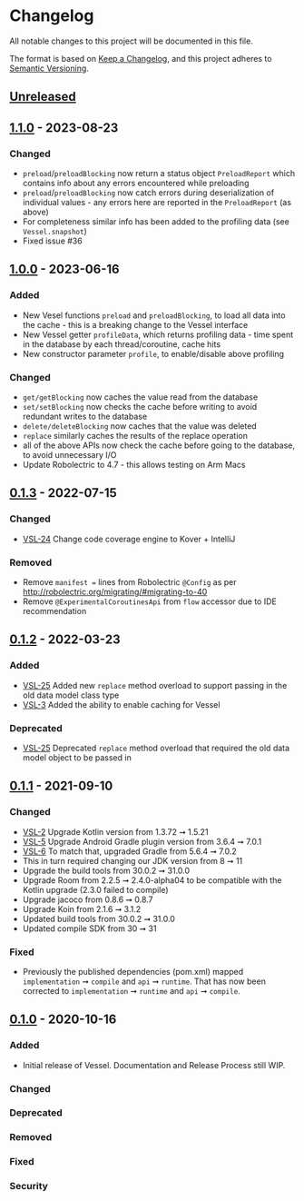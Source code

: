 # Changelog

All notable changes to this project will be documented in this file.

The format is based on [Keep a Changelog](https://keepachangelog.com/en/1.0.0/),
and this project adheres to [Semantic Versioning](https://semver.org/spec/v2.0.0.html).

## [Unreleased]

## [1.1.0] - 2023-08-23

### Changed

-   `preload`/`preloadBlocking` now return a status object `PreloadReport` which contains info about any errors encountered while preloading
-   `preload`/`preloadBlocking` now catch errors during deserialization of individual values - any errors here are reported in the `PreloadReport` (as above)
-   For completeness similar info has been added to the profiling data (see `Vessel.snapshot`)
-   Fixed issue #36

## [1.0.0] - 2023-06-16

### Added

-   New Vesel functions `preload` and `preloadBlocking`, to load all data into the cache - this is a breaking change to the Vessel interface
-   New Vessel getter `profileData`, which returns profiling data - time spent in the database by each thread/coroutine, cache hits
-   New constructor parameter `profile`, to enable/disable above profiling

### Changed

-   `get/getBlocking` now caches the value read from the database
-   `set/setBlocking` now checks the cache before writing to avoid redundant writes to the database
-   `delete/deleteBlocking` now caches that the value was deleted
-   `replace` similarly caches the results of the replace operation
-   all of the above APIs now check the cache before going to the database, to avoid unnecessary I/O
-   Update Robolectric to 4.7 - this allows testing on Arm Macs

## [0.1.3] - 2022-07-15

### Changed

-   [VSL-24](https://github.com/textnow/vessel/issues/24) Change code coverage engine to Kover + IntelliJ

### Removed

-   Remove `manifest =` lines from Robolectric `@Config` as per <http://robolectric.org/migrating/#migrating-to-40>
-   Remove `@ExperimentalCoroutinesApi` from `flow` accessor due to IDE recommendation

## [0.1.2] - 2022-03-23

### Added

-   [VSL-25](https://github.com/textnow/vessel/issues/25) Added new `replace` method overload to support passing in the old data model class type
-   [VSL-3](https://github.com/textnow/vessel/issues/3) Added the ability to enable caching for Vessel

### Deprecated

-   [VSL-25](https://github.com/textnow/vessel/issues/25) Deprecated `replace` method overload that required the old data model object to be passed in

## [0.1.1] - 2021-09-10

### Changed

-   [VSL-2](https://github.com/textnow/vessel/issues/2) Upgrade Kotlin version from 1.3.72 ➞ 1.5.21
-   [VSL-5](https://github.com/textnow/vessel/issues/5) Upgrade Android Gradle plugin version from 3.6.4 ➞ 7.0.1
-   [VSL-6](https://github.com/textnow/vessel/issues/6) To match that, upgraded Gradle from 5.6.4 ➞ 7.0.2
-   This in turn required changing our JDK version from 8 ➞ 11
-   Upgrade the build tools from 30.0.2 ➞ 31.0.0
-   Upgrade Room from 2.2.5 ➞ 2.4.0-alpha04 to be compatible with the Kotlin upgrade (2.3.0 failed to compile)
-   Upgrade jacoco from 0.8.6 ➞ 0.8.7
-   Upgrade Koin from 2.1.6 ➞ 3.1.2
-   Updated build tools from 30.0.2 ➞ 31.0.0
-   Updated compile SDK from 30 ➞ 31

### Fixed

-   Previously the published dependencies (pom.xml) mapped `implementation` ➞ `compile` and `api` ➞ `runtime`. That has now been corrected to `implementation` ➞ `runtime` and `api` ➞ `compile`.

## [0.1.0] - 2020-10-16

### Added

-   Initial release of Vessel. Documentation and Release Process still WIP.

### Changed

### Deprecated

### Removed

### Fixed

### Security

[Unreleased]: https://github.com/textnow/vessel/compare/1.1.0...HEAD

[1.1.0]: https://github.com/textnow/vessel/compare/1.0.0...1.1.0

[1.0.0]: https://github.com/textnow/vessel/compare/0.1.3...1.0.0

[0.1.3]: https://github.com/textnow/vessel/compare/0.1.2...0.1.3

[0.1.2]: https://github.com/textnow/vessel/compare/0.1.1...0.1.2

[0.1.1]: https://github.com/textnow/vessel/compare/0.1.0...0.1.1

[0.1.0]: https://github.com/textnow/vessel/compare/b6cd8b1b18e8d98cf2f0401338420fe993ba9535...0.1.0

